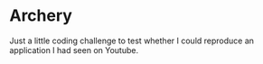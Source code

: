 # Archery
Just a little coding challenge to test whether I could reproduce an application I had seen on Youtube.
